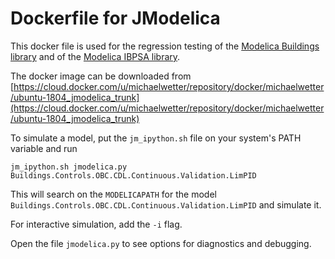 # Dockerfile for JModelica

This docker file is used for the regression testing
of the [Modelica Buildings library](https://github.com/lbl-srg/modelica-buildings) and
of the [Modelica IBPSA library](https://github.com/lbl-srg/modelica-buildings).

The docker image can be downloaded from
[https://cloud.docker.com/u/michaelwetter/repository/docker/michaelwetter/ubuntu-1804_jmodelica_trunk](https://cloud.docker.com/u/michaelwetter/repository/docker/michaelwetter/ubuntu-1804_jmodelica_trunk)

To simulate a model, put the `jm_ipython.sh` file on your system's PATH variable
and run
```
jm_ipython.sh jmodelica.py Buildings.Controls.OBC.CDL.Continuous.Validation.LimPID
```
This will search on the `MODELICAPATH` for the model `Buildings.Controls.OBC.CDL.Continuous.Validation.LimPID`
and simulate it.

For interactive simulation, add the `-i` flag.

Open the file `jmodelica.py` to see options for diagnostics and debugging.
